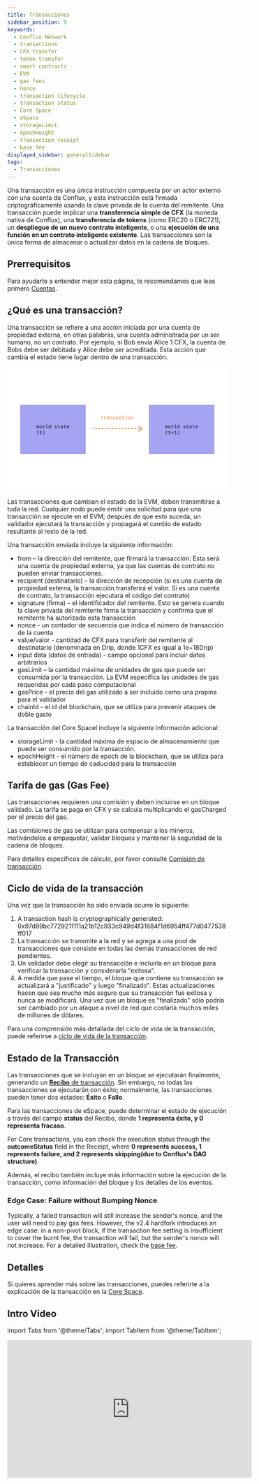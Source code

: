 ```yaml
---
title: Transacciones
sidebar_position: 9
keywords:
  - Conflux Network
  - transactions
  - CFX transfer
  - token transfer
  - smart contracts
  - EVM
  - gas fees
  - nonce
  - transaction lifecycle
  - transaction status
  - Core Space
  - eSpace
  - storageLimit
  - epochHeight
  - transaction receipt
  - base fee
displayed_sidebar: generalSidebar
tags:
  - Transacciones
---
```


Una transacción es una única instrucción compuesta por un actor externo con una cuenta de Conflux, y esta instrucción está firmada criptográficamente usando la clave privada de la cuenta del remitente. Una transacción puede implicar una **transferencia simple de CFX** (la moneda nativa de Conflux), una **transferencia de tokens** (como ERC20 o ERC721), un **despliegue de un nuevo contrato inteligente**, o una **ejecución de una función en un contrato inteligente existente**. Las transacciones son la única forma de almacenar o actualizar datos en la cadena de bloques.

## Prerrequisitos

Para ayudarte a entender mejor esta página, te recomendamos que leas primero [Cuentas](./accounts.md).

## ¿Qué es una transacción?

Una transacción se refiere a una acción iniciada por una cuenta de propiedad externa, en otras palabras, una cuenta administrada por un ser humano, no un contrato. Por ejemplo, si Bob envía Alice 1 CFX, la cuenta de Bobs debe ser debitada y Alice debe ser acreditada. Esta acción que cambia el estado tiene lugar dentro de una transacción.

![](./img/tx.png)

Las transacciones que cambian el estado de la EVM, deben transmitirse a toda la red. Cualquier nodo puede emitir una solicitud para que una transacción se ejecute en el EVM; después de que esto suceda, un validador ejecutará la transacción y propagará el cambio de estado resultante al resto de la red.

Una transacción enviada incluye la siguiente información:

* from – la dirección del remitente, que firmará la transacción. Esta será una cuenta de propiedad externa, ya que las cuentas de contrato no pueden enviar transacciones.
* recipient (destinatario) – la dirección de recepción (si es una cuenta de propiedad externa, la transacción transferirá el valor. Si es una cuenta de contrato, la transacción ejecutará el código del contrato)
* signature (firma) – el identificador del remitente. Esto se genera cuando la clave privada del remitente firma la transacción y confirma que el remitente ha autorizado esta transacción
* nonce - un contador de secuencia que indica el número de transacción de la cuenta
* value/valor - cantidad de CFX para transferir del remitente al destinatario (denominada en Drip, donde 1CFX es igual a 1e+18Drip)
* input data (datos de entrada) - campo opcional para incluir datos arbitrarios
* gasLimit – la cantidad máxima de unidades de gas que puede ser consumida por la transacción. La EVM especifica las unidades de gas requeridas por cada paso computacional
* gasPrice - el precio del gas utilizado a ser incluido como una propina para el validador
* chainId - el id del blockchain, que se utiliza para prevenir ataques de doble gasto

La transacción del Core Spacel incluye la siguiente información adicional:

* storageLimit - la cantidad máxima de espacio de almacenamiento que puede ser consumido por la transacción.
* epochHeight - el número de epoch de la blockchain, que se utiliza para establecer un tiempo de caducidad para la transacción

## Tarifa de gas (Gas Fee)

Las transacciones requieren una comisión y deben incluirse en un bloque validado. La tarifa se paga en CFX y se calcula multiplicando el gasCharged por el precio del gas.

Las comisiones de gas se utilizan para compensar a los mineros, motivándolos a empaquetar, validar bloques y mantener la seguridad de la cadena de bloques.

Para detalles específicos de cálculo, por favor consulte [Comisión de transacción](./gas.md).

## Ciclo de vida de la transacción

Una vez que la transacción ha sido enviada ocurre lo siguiente:

1. A transaction hash is cryptographically generated: 0x97d99bc7729211111a21b12c933c949d4f31684f1d6954ff477d0477538ff017
2. La transacción se transmite a la red y se agrega a una pool de transacciones que consiste en todas las demás transacciones de red pendientes.
3. Un validador debe elegir su transacción e incluirla en un bloque para verificar la transacción y considerarla "exitosa".
4. A medida que pase el tiempo, el bloque que contiene su transacción se actualizará a "justificado" y luego "finalizado". Estas actualizaciones hacen que sea mucho más seguro que su transacción fue exitosa y nunca se modificará. Una vez que un bloque es "finalizado" sólo podría ser cambiado por un ataque a nivel de red que costaría muchos miles de millones de dólares.

Para una comprensión más detallada del ciclo de vida de la transacción, puede referirse a [ciclo de vida de la transacción](/docs/core/core-space-basics/transactions/lifecycle.md).

## Estado de la Transacción

Las transacciones que se incluyan en un bloque se ejecutarán finalmente, generando un [ **Recibo** de transacción](/docs/core/core-space-basics/transactions/receipt.md). Sin embargo, no todas las transacciones se ejecutarán con éxito; normalmente, las transacciones pueden tener dos estados: **Éxito** o **Fallo**.

Para las transacciones de eSpace, puede determinar el estado de ejecución a través del campo **status** del Recibo, donde **1 representa éxito, y 0 representa fracaso**.

For Core transactions, you can check the execution status through the **outcomeStatus** field in the Receipt, where **0 represents success, 1 represents failure, and 2 represents skipping(due to Conflux's DAG structure)**.

Además, el recibo también incluye más información sobre la ejecución de la transacción, como información del bloque y los detalles de los eventos.

### Edge Case: Failure without Bumping Nonce

Typically, a failed transaction will still increase the sender's nonce, and the user will need to pay gas fees. However, the v2.4 hardfork introduces an edge case: in a non-pivot block, if the transaction fee setting is insufficient to cover the burnt fee, the transaction will fail, but the sender's nonce will not increase. For a detailed illustration, check the [base fee](./basefee.md#minimum-fee-per-gas-during-transaction-execution).

## Detalles

Si quieres aprender más sobre las transacciones, puedes referirte a la explicación de la transacción en la [Core Space](/docs/core/core-space-basics/transactions/overview.md).

## Intro Video

import Tabs from '@theme/Tabs';
import TabItem from '@theme/TabItem';

<Tabs>
  <TabItem value="youtube" label="Transactions on Conflux Network">
<iframe width="560" height="315" src="https://www.youtube.com/embed/GIeD2khbbXs?si=cTRZo6DalLkLguXi" title="YouTube video player" frameborder="0" allow="accelerometer; autoplay; clipboard-write; encrypted-media; gyroscope; picture-in-picture; web-share" allowfullscreen></iframe>
  </TabItem>
</Tabs>
